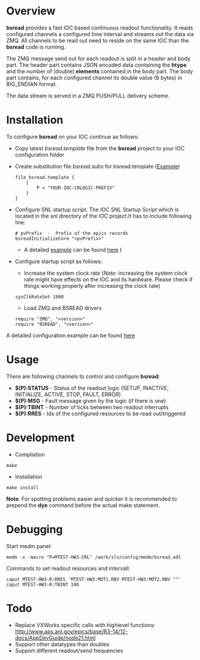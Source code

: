 # Overview
__bsread__ provides a fast IOC based continuous readout functionality. It reads configured channels a configured 
time interval and streams out the data via ZMQ. All channels to be read out need to reside on the same IOC than 
the __bsread__ code is running.

The ZMQ message send out for each readout is split in a header and body part. The header part contains JSON 
encoded data containing the __htype__ and the number of (double) __elements__
contained in the body part. The body part contains, for each configured channel its double value (8 bytes) 
in BIG_ENDIAN format.

The data stream is served in a ZMQ PUSH/PULL delivery scheme.


# Installation
To configure __bsread__ on your IOC continue as follows:

  * Copy latest _bsread.template_ file from the __bsread__ project to your IOC configuration folder
  * Create substitution file _bsread.subs_ for bsread.template ([Example](doc/EXAMPLE_bsread.subs))
 
	```
	file bsread.template {
		{
			P = "YOUR-IOC-CRLOGIC-PREFIX"
		} 
	} 
	```

  * Configure SNL startup script. The IOC SNL Startup Script which is located in the *snl* directory of the IOC project.It has to include following line:

	```
	# pvPrefix  -  Prefix of the epics records
	bsreadInitializeCore "<pvPrefix>"
	```
  
    * A detailed [example](doc/EXAMPLE_snl_startup.script) can be found [here](doc/EXAMPLE_snl_startup.script) )

  * Configure startup script as follows:
    * Increase the system clock rate (*Note*: increasing the system clock rate might have effects on the IOC and its hardware. Please check if things working properly after increasing the clock rate)
    
	```
	sysClkRateSet 1000
	```
    
    * Load ZMQ and BSREAD drivers
    
	```
	require "ZMQ", "<version>"
	require "BSREAD", "<version>"
	```

A detailed configuration example can be found [here](doc/EXAMPLE_startup.script)

# Usage
There are following channels to control and configure __bsread__:

  * __$(P):STATUS__ - Status of the readout logic (SETUP, INACTIVE, INITIALIZE, ACTIVE, STOP, FAULT, ERROR)
  * __$(P):MSG__ - Fault message given by the logic (if there is one)	 
  * __$(P):TBINT__ - Number of ticks between two readout interrupts
  * __$(P):RRES__ - Ids of the configured resources to be read out/triggered

# Development


* Compilation

```
make
```

* Installation

```
make install
```

__Note__: For spotting problems easier and quicker it is recommended to prepend the __dye__ command before the actual make statement.

# Debugging
Start medm panel:
```
medm -x -macro "P=MTEST-HW3-CRL" /work/sls/config/medm/bsread.adl
```

Commands to set readout resources and intervall:

```
caput MTEST-HW3-R:RRES 'MTEST-HW3:MOT1.RBV MTEST-HW3:MOT2.RBV ""'
caput MTEST-HW3-R:TBINT 100
```

# Todo

  * Replace VXWorks specific calls with highlevel functions: http://www.aps.anl.gov/epics/base/R3-14/12-docs/AppDevGuide/node21.html
  * Support other datatypes than doubles
  * Support different readout/send frequencies

